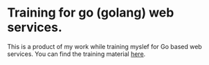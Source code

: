 # Training for go (golang) web services.

This is a product of my work while training myslef for Go based web services.
You can find the training material [here](https://github.com/ardanlabs/service-training).